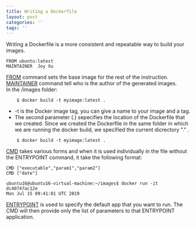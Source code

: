 ```yaml
---
title: Writing a Dockerfile
layout: post
categories: ''
tags: ''
---
```

Writing a Dockerfile is a more consistent and repeatable way to build your images.

    FROM ubuntu:latest
    MAINTAINER  Joy Xu

  
<u>FROM</u> command sets the base image for the rest of the instruction.  
<u>MAINTAINER</u> command tell who is the author of the generated images.  
In the /images folder:
```
    $ docker build -t myimage:latest .
```
* -t is the Docker image tag, you can give a name to your image and a tag.
* The second parameter (.) sepecifies the location of the Dockerfile that we created. Since we created the Dockerfile in the same folder in which we are running the docker build, we specified the current dicrectory "." .  
```
    $ docker build -t myimage:latest .
```

<u>CMD</u> takes various forms and when it is used individually in the file without the ENTRYPOINT command, it take the following format:  
```
CMD ["executable","param1","param2"]
CMD ["date"]

ubuntu16@ubuntu16-virtual-machine:~/images$ docker run -it dc40747ac12e
Mon Jul 15 09:41:01 UTC 2019

```
<u>ENTRYPOINT</u> is used to specify the default app that you want to run. The CMD will then provide only the list of parameters to that ENTRYPOINT application.